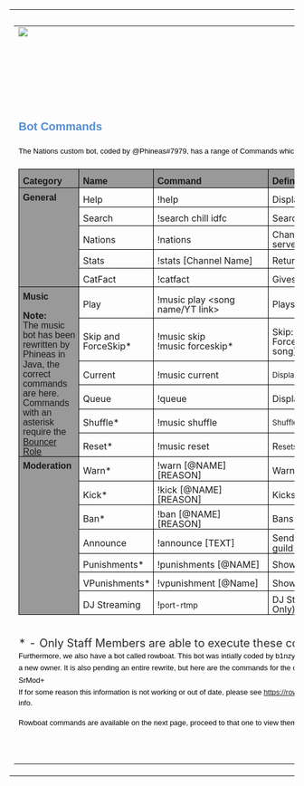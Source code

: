 <html xmlns="http://www.w3.org/1999/xhtml" itemscope="" itemtype="http://schema.org/WebPage"><head>
<meta http-equiv="content-type" content="text/html; charset=UTF-8">
<meta http-equiv="X-UA-Compatible" content="chrome=1">
<script type="text/javascript">/* Copyright 2008 Google. */ (function() { (function(){function e(a){this.t={};this.tick=function(a,c,b){this.t[a]=[void 0!=b?b:(new Date).getTime(),c];if(void 0==b)try{window.console.timeStamp("CSI/"+a)}catch(h){}};this.tick("start",null,a)}var a;if(window.performance)var d=(a=window.performance.timing)&&a.responseStart;var f=0<d?new e(d):new e;window.jstiming={Timer:e,load:f};if(a){var c=a.navigationStart;0<c&&d>=c&&(window.jstiming.srt=d-c)}if(a){var b=window.jstiming.load;0<c&&d>=c&&(b.tick("_wtsrt",void 0,c),b.tick("wtsrt_","_wtsrt",
d),b.tick("tbsd_","wtsrt_"))}try{a=null,window.chrome&&window.chrome.csi&&(a=Math.floor(window.chrome.csi().pageT),b&&0<c&&(b.tick("_tbnd",void 0,window.chrome.csi().startE),b.tick("tbnd_","_tbnd",c))),null==a&&window.gtbExternal&&(a=window.gtbExternal.pageT()),null==a&&window.external&&(a=window.external.pageT,b&&0<c&&(b.tick("_tbnd",void 0,window.external.startE),b.tick("tbnd_","_tbnd",c))),a&&(window.jstiming.pt=a)}catch(g){}})(); })()
</script>
<link rel="shortcut icon" type="image/x-icon" href="//www.google.com/images/icons/product/sites-16.ico">
<link rel="apple-touch-icon" href="https://ssl.gstatic.com/sites/p/40be54/system/app/images/apple-touch-icon.png" type="image/png">
<script type="text/javascript">/* Copyright 2008 Google. */ (function() { function d(a){return document.getElementById(a)}window.byId=d;function g(a){return a.replace(/^\s+|\s+$/g,"")}window.trim=g;var h=[],k=0;window.JOT_addListener=function(a,b,c){var f=new String(k++);a={eventName:a,handler:b,compId:c,key:f};h.push(a);return f};window.JOT_removeListenerByKey=function(a){for(var b=0;b<h.length;b++)if(h[b].key==a){h.splice(b,1);break}};window.JOT_removeAllListenersForName=function(a){for(var b=0;b<h.length;b++)h[b].eventName==a&&h.splice(b,1)};
window.JOT_postEvent=function(a,b,c){var f={eventName:a,eventSrc:b||{},payload:c||{}};if(window.JOT_fullyLoaded)for(b=h.length,c=0;c<b&&c<h.length;c++){var e=h[c];e&&e.eventName==a&&(f.listenerCompId=e.compId||"",(e="function"==typeof e.handler?e.handler:window[e.handler])&&e(f))}else window.JOT_delayedEvents.push({eventName:a,eventSrc:b,payload:c})};window.JOT_delayedEvents=[];window.JOT_fullyLoaded=!1;
window.JOT_formatRelativeToNow=function(a,b){a=((new Date).getTime()-a)/6E4;if(1440<=a||0>a)return null;var c=0;60<=a&&(a/=60,c=2);2<=a&&c++;return b?window.JOT_siteRelTimeStrs[c].replace("__duration__",Math.floor(a)):window.JOT_userRelTimeStrs[c].replace("__duration__",Math.floor(a))}; })()
</script>

<title>TemporaryTest</title>
<meta itemprop="image" content="http://vps169531.vps.ovh.ca/staff-handbook_files/image002.jpg">
<meta property="og:image" content="http://vps169531.vps.ovh.ca/staff-handbook_files/image002.jpg">
<script type="text/javascript">
                window.jstiming.load.tick('cl');
              </script>
</head>
<body xmlns="http://www.google.com/ns/jotspot" id="body" class=" en            ">
<div id="sites-page-toolbar" class="sites-header-divider">
<div xmlns="http://www.w3.org/1999/xhtml" id="sites-status" class="sites-status" style="display:none;"><div id="sites-notice" class="sites-notice" role="status" aria-live="assertive"> </div></div>
</div>
<div id="sites-chrome-everything-scrollbar">
<div id="sites-chrome-everything" class="">
<div id="sites-chrome-page-wrapper" style="direction: ltr">
<div id="sites-chrome-page-wrapper-inside">

</tr>
</td>
</tr>
</tbody></table>
</div>
<div id="sites-chrome-main-wrapper">
<div id="sites-chrome-main-wrapper-inside">
<table id="sites-chrome-main" class="sites-layout-hbox" cellspacing="0" cellpadding="{scmCellpadding}" border="0">
<tbody><tr>

<td id="sites-canvas-wrapper">
<div id="sites-canvas" role="main">
<div id="goog-ws-editor-toolbar-container"> </div>
<div xmlns="http://www.w3.org/1999/xhtml" id="title-crumbs" style="">
</div>
<h3 xmlns="http://www.w3.org/1999/xhtml" id="sites-page-title-header" style="" align="left">

</h3>
<div id="sites-canvas-main" class="sites-canvas-main">
<div id="sites-canvas-main-content">
<table xmlns="http://www.w3.org/1999/xhtml" cellspacing="0" class="sites-layout-name-one-column sites-layout-hbox"><tbody><tr><td class="sites-layout-tile sites-tile-name-content-1"><div dir="ltr"><img src="http://vps169531.vps.ovh.ca/staff-handbook_files/image002.jpg" style="text-align:center;display:block;margin-right:auto;margin-left:auto"><br>
<h1 style="line-height:21.4px;font-family:Arial,sans-serif;color:rgb(84,141,212)"><a name="TOC-Introduction"></a>

</h1>

<div style="text-align:center"><font size="3"><span style="color:rgb(0,0,0);font-family:Calibri,sans-serif"><br>
</span></font></div>
<span style="color:rgb(0,0,0);font-family:Calibri,sans-serif;font-size:14.6667px">
<div style="text-align:center"><img height="1" src="http://vps169531.vps.ovh.ca/staff-handbook_files/image003.gif" style="font-size:14.6667px;background-color:transparent;text-align:right;text-indent:0px" width="616"></div>
</span>
<div style="text-align:center"><br>
<div style="text-align:left"></div>
</div>

<h1 style="line-height:21.4px;font-family:Arial,sans-serif"><a name="TOC-Bot-Commands-The-Nations-custom-bot-coded-by-Phineas-7979-has-a-range-of-Commands-which-will-all-be-explained-here-for-you:"></a><span style="color:rgb(84,141,212);font-size:15pt">Bot Commands</span><br>
<br>
<font color="#000000" size="2" style="font-weight:normal">The Nations custom bot, coded by @Phineas#7979, has a range of Commands which will all be explained here for you:<br>
</font></h1>
<table border="0" cellpadding="0" cellspacing="0" style="width:540.75pt;border-collapse:collapse" width="721">
<tbody>
<tr style="height:24.75pt">
<td style="width:71.25pt;border:solid black 1.0pt;background:#999999;padding:5.6pt 4.0pt 0in 4.9pt;height:24.75pt" width="95">
<p style="margin-top:0in;margin-right:0in;margin-bottom:0in;margin-left:.1pt;margin-bottom:.0001pt;text-indent:0in;line-height:107%"><b><span style="font-family:Arial,sans-serif">Category </span></b></p>
</td>
<td style="width:87.1pt;border:solid black 1.0pt;border-left:none;background:#999999;padding:5.6pt 4.0pt 0in 4.9pt;height:24.75pt" width="116">
<p style="margin-top:0in;margin-right:0in;margin-bottom:0in;margin-left:.1pt;margin-bottom:.0001pt;text-indent:0in;line-height:107%"><b><span style="font-family:Arial,sans-serif">Name </span></b></p>
</td>
<td style="width:157.5pt;border:solid black 1.0pt;border-left:none;background:#999999;padding:5.6pt 4.0pt 0in 4.9pt;height:24.75pt" width="210">
<p style="margin:0in;margin-bottom:.0001pt;text-indent:0in;line-height:107%"><b><span style="font-family:Arial,sans-serif">Command </span></b></p>
</td>
<td style="width:224.9pt;border:solid black 1.0pt;border-left:none;background:#999999;padding:5.6pt 4.0pt 0in 4.9pt;height:24.75pt" width="300">
<p style="margin:0in;margin-bottom:.0001pt;text-indent:0in;line-height:107%"><b><span style="font-family:Arial,sans-serif">Defined </span></b></p>
</td>
</tr>
<tr style="height:24.85pt">
<td rowspan="5" style="width:71.25pt;border:solid black 1.0pt;border-top:none;background:#999999;padding:5.6pt 4.0pt 0in 4.9pt;height:24.85pt" valign="top" width="95">
<p style="margin-top:0in;margin-right:0in;margin-bottom:0in;margin-left:.1pt;margin-bottom:.0001pt;text-indent:0in;line-height:107%"><b><span style="font-family:Arial,sans-serif">General </span></b></p>
</td>
<td style="width:87.1pt;border-top:none;border-left:none;border-bottom:solid black 1.0pt;border-right:solid black 1.0pt;padding:5.6pt 4.0pt 0in 4.9pt;height:24.85pt" width="116">
<p style="margin-top:0in;margin-right:0in;margin-bottom:0in;margin-left:.1pt;margin-bottom:.0001pt;text-indent:0in;line-height:107%">Help</p>
</td>
<td style="width:157.5pt;border-top:none;border-left:none;border-bottom:solid black 1.0pt;border-right:solid black 1.0pt;padding:5.6pt 4.0pt 0in 4.9pt;height:24.85pt" width="210">
<p style="margin:0in;margin-bottom:.0001pt;text-indent:0in;line-height:107%"><span>!help</span> </p>
</td>
<td style="width:224.9pt;border-top:none;border-left:none;border-bottom:solid black 1.0pt;border-right:solid black 1.0pt;padding:5.6pt 4.0pt 0in 4.9pt;height:24.85pt" width="300">
<p style="margin:0in;margin-bottom:.0001pt;text-indent:0in;line-height:107%">Display's <span>bots</span> commands. </p>
</td>
</tr>
<tr style="height:24.75pt">
<td style="width:87.1pt;border-top:none;border-left:none;border-bottom:solid black 1.0pt;border-right:solid black 1.0pt;padding:5.6pt 4.0pt 0in 4.9pt;height:24.75pt" width="116">
<p style="margin-top:0in;margin-right:0in;margin-bottom:0in;margin-left:.1pt;margin-bottom:.0001pt;text-indent:0in;line-height:107%">Search
  </p>
</td>
<td style="width:157.5pt;border-top:none;border-left:none;border-bottom:solid black 1.0pt;border-right:solid black 1.0pt;padding:5.6pt 4.0pt 0in 4.9pt;height:24.75pt" width="210">
<p style="margin:0in;margin-bottom:.0001pt;text-indent:0in;line-height:107%"><span>!search</span> chill <span>idfc</span>
</p>
</td>
<td style="width:224.9pt;border-top:none;border-left:none;border-bottom:solid black 1.0pt;border-right:solid black 1.0pt;padding:5.6pt 4.0pt 0in 4.9pt;height:24.75pt" width="300">
<p style="margin:0in;margin-bottom:.0001pt;text-indent:0in;line-height:107%">Searches Nations channels </p>
</td>
</tr>
<tr style="height:24.75pt">
<td style="width:87.1pt;border-top:none;border-left:none;border-bottom:solid black 1.0pt;border-right:solid black 1.0pt;padding:5.6pt 4.0pt 0in 4.9pt;height:24.75pt" width="116">
<p style="margin-top:0in;margin-right:0in;margin-bottom:0in;margin-left:.1pt;margin-bottom:.0001pt;text-indent:0in;line-height:107%">Nations
  </p>
</td>
<td style="width:157.5pt;border-top:none;border-left:none;border-bottom:solid black 1.0pt;border-right:solid black 1.0pt;padding:5.6pt 4.0pt 0in 4.9pt;height:24.75pt" width="210">
<p style="margin:0in;margin-bottom:.0001pt;text-indent:0in;line-height:107%"><span>!nations</span> </p>
</td>
<td style="width:224.9pt;border-top:none;border-left:none;border-bottom:solid black 1.0pt;border-right:solid black 1.0pt;padding:5.6pt 4.0pt 0in 4.9pt;height:24.75pt" width="300">
<p style="margin:0in;margin-bottom:.0001pt;text-indent:0in;line-height:107%">Channel subs count + Discord server count </p>
</td>
</tr>
<tr style="height:24.75pt">
<td style="width:87.1pt;border-top:none;border-left:none;border-bottom:solid black 1.0pt;border-right:solid black 1.0pt;padding:5.6pt 4.0pt 0in 4.9pt;height:24.75pt" width="116">
<p style="margin-top:0in;margin-right:0in;margin-bottom:0in;margin-left:.1pt;margin-bottom:.0001pt;text-indent:0in;line-height:107%">Stats
  </p>
</td>
<td style="width:157.5pt;border-top:none;border-left:none;border-bottom:solid black 1.0pt;border-right:solid black 1.0pt;padding:5.6pt 4.0pt 0in 4.9pt;height:24.75pt" width="210">
<p style="margin:0in;margin-bottom:.0001pt;text-indent:0in;line-height:107%"><span>!stats</span> [Channel Name] </p>
</td>
<td style="width:224.9pt;border-top:none;border-left:none;border-bottom:solid black 1.0pt;border-right:solid black 1.0pt;padding:5.6pt 4.0pt 0in 4.9pt;height:24.75pt" width="300">
<p style="margin:0in;margin-bottom:.0001pt;text-indent:0in;line-height:107%">Returns Sub Count + Description </p>
</td>
</tr>
<tr style="height:24.75pt">
<td style="width:87.1pt;border-top:none;border-left:none;border-bottom:solid black 1.0pt;border-right:solid black 1.0pt;padding:5.6pt 4.0pt 0in 4.9pt;height:24.75pt" width="116">
<p style="margin-top:0in;margin-right:0in;margin-bottom:0in;margin-left:.1pt;margin-bottom:.0001pt;text-indent:0in;line-height:107%"><span>CatFact</span> </p>
</td>
<td style="width:157.5pt;border-top:none;border-left:none;border-bottom:solid black 1.0pt;border-right:solid black 1.0pt;padding:5.6pt 4.0pt 0in 4.9pt;height:24.75pt" width="210">
<p style="margin:0in;margin-bottom:.0001pt;text-indent:0in;line-height:107%"><span>!<span>catfact</span></span>
</p>
</td>
<td style="width:224.9pt;border-top:none;border-left:none;border-bottom:solid black 1.0pt;border-right:solid black 1.0pt;padding:5.6pt 4.0pt 0in 4.9pt;height:24.75pt" width="300">
<p style="margin:0in;margin-bottom:.0001pt;text-indent:0in;line-height:107%">Gives you a Fact about Cats </p>
</td>
</tr>
<tr style="height:24.75pt">
<td rowspan="6" style="width:71.25pt;border:solid black 1.0pt;border-top:none;background:#999999;padding:5.6pt 4.0pt 0in 4.9pt;height:24.75pt" valign="top" width="95">
<p style="margin-top:0in;margin-right:0in;margin-bottom:0in;margin-left:.1pt;margin-bottom:.0001pt;text-indent:0in;line-height:107%"><font face="Arial, sans-serif"><b>Music <br /><br /></b></font><b>Note:</b><br /><font face="Arial, sans-serif">The music bot has been rewritten by Phineas in Java, the correct commands are here. Commands with an asterisk require the <u>Bouncer Role</u><b><br /></b></font></p>
</td>
<td style="width:87.1pt;border-top:none;border-left:none;border-bottom:solid black 1.0pt;border-right:solid black 1.0pt;padding:5.6pt 4.0pt 0in 4.9pt;height:24.75pt" width="116">
<p style="margin-top:0in;margin-right:0in;margin-bottom:0in;margin-left:.1pt;margin-bottom:.0001pt;text-indent:0in;line-height:107%">Play
  </p>
</td>
<td style="width:157.5pt;border-top:none;border-left:none;border-bottom:solid black 1.0pt;border-right:solid black 1.0pt;padding:5.6pt 4.0pt 0in 4.9pt;height:24.75pt" width="210">
<p style="margin:0in;margin-bottom:.0001pt;text-indent:0in;line-height:107%"><span>!music play</span> &lt;song name/YT link&gt; </p>
</td>
<td style="width:224.9pt;border-top:none;border-left:none;border-bottom:solid black 1.0pt;border-right:solid black 1.0pt;padding:5.6pt 4.0pt 0in 4.9pt;height:24.75pt" width="300">
<p style="margin:0in;margin-bottom:.0001pt;text-indent:0in;line-height:107%">Plays song user requests </p>
</td>
</tr>
<tr style="height:24.75pt">
<td style="width:87.1pt;border-top:none;border-left:none;border-bottom:solid black 1.0pt;border-right:solid black 1.0pt;padding:5.6pt 4.0pt 0in 4.9pt;height:24.75pt" width="116">
<p style="margin-top:0in;margin-right:0in;margin-bottom:0in;margin-left:.1pt;margin-bottom:.0001pt;text-indent:0in;line-height:107%">Skip and ForceSkip*</p>
</td>
<td style="width:157.5pt;border-top:none;border-left:none;border-bottom:solid black 1.0pt;border-right:solid black 1.0pt;padding:5.6pt 4.0pt 0in 4.9pt;height:24.75pt" width="210">
<p style="margin:0in;margin-bottom:.0001pt;text-indent:0in;line-height:107%"><span>!music skip<br />!music forceskip*</span></p>
</td>
<td style="width:224.9pt;border-top:none;border-left:none;border-bottom:solid black 1.0pt;border-right:solid black 1.0pt;padding:5.6pt 4.0pt 0in 4.9pt;height:24.75pt" width="300">
<p style="margin:0in;margin-bottom:.0001pt;text-indent:0in;line-height:107%">Skip: Cast a vote to skip the song<br />ForceSkip*: Skips a song (<span>eg</span> troll song) </p>
</td>
</tr>
<tr style="height:24.75pt">
<td style="width:87.1pt;border-top:none;border-left:none;border-bottom:solid black 1.0pt;border-right:solid black 1.0pt;padding:5.6pt 4.0pt 0in 4.9pt;height:24.75pt" width="116">
<p style="margin-top:0in;margin-right:0in;margin-bottom:0in;margin-left:.1pt;margin-bottom:.0001pt;text-indent:0in;line-height:107%">Current</p>
</td>
<td style="width:157.5pt;border-top:none;border-left:none;border-bottom:solid black 1.0pt;border-right:solid black 1.0pt;padding:5.6pt 4.0pt 0in 4.9pt;height:24.75pt" width="210">
<p style="margin:0in;margin-bottom:.0001pt;text-indent:0in;line-height:107%"><span>!music current</span></p>
</td>
<td style="width:224.9pt;border-top:none;border-left:none;border-bottom:solid black 1.0pt;border-right:solid black 1.0pt;padding:5.6pt 4.0pt 0in 4.9pt;height:24.75pt" width="300">
<p style="margin:0in;margin-bottom:.0001pt;text-indent:0in;line-height:107%"><span style="background-color:transparent;font-size:10pt">Displays info related to the current track</span></p>
</td>
</tr>
<tr style="height:24.75pt">
<td style="width:87.1pt;border-top:none;border-left:none;border-bottom:solid black 1.0pt;border-right:solid black 1.0pt;padding:5.6pt 4.0pt 0in 4.9pt;height:24.75pt" width="116">
<p style="margin-top:0in;margin-right:0in;margin-bottom:0in;margin-left:.1pt;margin-bottom:.0001pt;text-indent:0in;line-height:107%">Queue
  </p>
</td>
<td style="width:157.5pt;border-top:none;border-left:none;border-bottom:solid black 1.0pt;border-right:solid black 1.0pt;padding:5.6pt 4.0pt 0in 4.9pt;height:24.75pt" width="210">
<p style="margin:0in;margin-bottom:.0001pt;text-indent:0in;line-height:107%"><span>!queue</span> </p>
</td>
<td style="width:224.9pt;border-top:none;border-left:none;border-bottom:solid black 1.0pt;border-right:solid black 1.0pt;padding:5.6pt 4.0pt 0in 4.9pt;height:24.75pt" width="300">
<p style="margin:0in;margin-bottom:.0001pt;text-indent:0in;line-height:107%">Displays the music queue </p>
</td>
</tr>
<tr style="height:24.75pt">
<td style="width:87.1pt;border-top:none;border-left:none;border-bottom:solid black 1.0pt;border-right:solid black 1.0pt;padding:5.6pt 4.0pt 0in 4.9pt;height:24.75pt" width="116">
<p style="margin-top:0in;margin-right:0in;margin-bottom:0in;margin-left:.1pt;margin-bottom:.0001pt;text-indent:0in;line-height:107%">Shuffle*
  </p>
</td>
<td style="width:157.5pt;border-top:none;border-left:none;border-bottom:solid black 1.0pt;border-right:solid black 1.0pt;padding:5.6pt 4.0pt 0in 4.9pt;height:24.75pt" width="210">
<p style="margin:0in;margin-bottom:.0001pt;text-indent:0in;line-height:107%"><span>!music shuffle</span></p>
</td>
<td style="width:224.9pt;border-top:none;border-left:none;border-bottom:solid black 1.0pt;border-right:solid black 1.0pt;padding:5.6pt 4.0pt 0in 4.9pt;height:24.75pt" width="300">
<p style="margin:0in;margin-bottom:.0001pt;text-indent:0in;line-height:107%"><span style="background-color:transparent;font-size:10pt">Shuffles the queue</span></p>
</td>
</tr>
<tr style="height:24.75pt">
<td style="width:87.1pt;border-top:none;border-left:none;border-bottom:solid black 1.0pt;border-right:solid black 1.0pt;padding:5.6pt 4.0pt 0in 4.9pt;height:24.75pt" width="116">
<p style="margin-top:0in;margin-right:0in;margin-bottom:0in;margin-left:.1pt;margin-bottom:.0001pt;text-indent:0in;line-height:107%">Reset*
  </p>
</td>
<td style="width:157.5pt;border-top:none;border-left:none;border-bottom:solid black 1.0pt;border-right:solid black 1.0pt;padding:5.6pt 4.0pt 0in 4.9pt;height:24.75pt" width="210">
<p style="margin:0in;margin-bottom:.0001pt;text-indent:0in;line-height:107%"><span>!music reset</span></p>
</td>
<td style="width:224.9pt;border-top:none;border-left:none;border-bottom:solid black 1.0pt;border-right:solid black 1.0pt;padding:5.6pt 4.0pt 0in 4.9pt;height:24.75pt" width="300">
<p style="margin:0in;margin-bottom:.0001pt;text-indent:0in;line-height:107%">R<span style="background-color:transparent;font-size:10pt">esets the music player</span></p>
</td>
</tr>
<tr style="height:24.75pt">
<td rowspan="7" style="width:71.25pt;border:solid black 1.0pt;border-top:none;background:#999999;padding:5.6pt 4.0pt 0in 4.9pt;height:24.75pt" valign="top" width="95">
<p style="margin-top:0in;margin-right:0in;margin-bottom:0in;margin-left:.1pt;margin-bottom:.0001pt;text-align:justify;text-justify:inter-ideograph;text-indent:0in;line-height:107%"><b><span style="font-family:Arial,sans-serif">Moderation
  </span></b></p>
</td>
<td style="width:87.1pt;border-top:none;border-left:none;border-bottom:solid black 1.0pt;border-right:solid black 1.0pt;padding:5.6pt 4.0pt 0in 4.9pt;height:24.75pt" width="116">
<p style="margin-top:0in;margin-right:0in;margin-bottom:0in;margin-left:.1pt;margin-bottom:.0001pt;text-indent:0in;line-height:107%">Warn*
  </p>
</td>
<td style="width:157.5pt;border-top:none;border-left:none;border-bottom:solid black 1.0pt;border-right:solid black 1.0pt;padding:5.6pt 4.0pt 0in 4.9pt;height:24.75pt" width="210">
<p style="margin:0in;margin-bottom:.0001pt;text-indent:0in;line-height:107%"><span>!warn</span> [@NAME] [REASON] </p>
</td>
<td style="width:224.9pt;border-top:none;border-left:none;border-bottom:solid black 1.0pt;border-right:solid black 1.0pt;padding:5.6pt 4.0pt 0in 4.9pt;height:24.75pt" width="300">
<p style="margin:0in;margin-bottom:.0001pt;text-indent:0in;line-height:107%">Warns a user for their actions </p>
</td>
</tr>
<tr style="height:24.75pt">
<td style="width:87.1pt;border-top:none;border-left:none;border-bottom:solid black 1.0pt;border-right:solid black 1.0pt;padding:5.6pt 4.0pt 0in 4.9pt;height:24.75pt" width="116">
<p style="margin-top:0in;margin-right:0in;margin-bottom:0in;margin-left:.1pt;margin-bottom:.0001pt;text-indent:0in;line-height:107%">Kick*
  </p>
</td>
<td style="width:157.5pt;border-top:none;border-left:none;border-bottom:solid black 1.0pt;border-right:solid black 1.0pt;padding:5.6pt 4.0pt 0in 4.9pt;height:24.75pt" width="210">
<p style="margin:0in;margin-bottom:.0001pt;text-indent:0in;line-height:107%"><span>!kick</span> [@NAME] [REASON] </p>
</td>
<td style="width:224.9pt;border-top:none;border-left:none;border-bottom:solid black 1.0pt;border-right:solid black 1.0pt;padding:5.6pt 4.0pt 0in 4.9pt;height:24.75pt" width="300">
<p style="margin:0in;margin-bottom:.0001pt;text-indent:0in;line-height:107%">Kicks a user for their actions </p>
</td>
</tr>
<tr style="height:24.75pt">
<td style="width:87.1pt;border-top:none;border-left:none;border-bottom:solid black 1.0pt;border-right:solid black 1.0pt;padding:5.6pt 4.0pt 0in 4.9pt;height:24.75pt" width="116">
<p style="margin-top:0in;margin-right:0in;margin-bottom:0in;margin-left:.1pt;margin-bottom:.0001pt;text-indent:0in;line-height:107%">Ban*
  </p>
</td>
<td style="width:157.5pt;border-top:none;border-left:none;border-bottom:solid black 1.0pt;border-right:solid black 1.0pt;padding:5.6pt 4.0pt 0in 4.9pt;height:24.75pt" width="210">
<p style="margin:0in;margin-bottom:.0001pt;text-indent:0in;line-height:107%"><span>!ban</span> [@NAME] [REASON] </p>
</td>
<td style="width:224.9pt;border-top:none;border-left:none;border-bottom:solid black 1.0pt;border-right:solid black 1.0pt;padding:5.6pt 4.0pt 0in 4.9pt;height:24.75pt" width="300">
<p style="margin:0in;margin-bottom:.0001pt;text-indent:0in;line-height:107%">Bans a user for their actions </p>
</td>
</tr>
<tr style="height:24.75pt">
<td style="width:87.1pt;border-top:none;border-left:none;border-bottom:solid black 1.0pt;border-right:solid black 1.0pt;padding:5.6pt 4.0pt 0in 4.9pt;height:24.75pt" width="116">
<p style="margin-top:0in;margin-right:0in;margin-bottom:0in;margin-left:.1pt;margin-bottom:.0001pt;text-indent:0in;line-height:107%">Announce
  </p>
</td>
<td style="width:157.5pt;border-top:none;border-left:none;border-bottom:solid black 1.0pt;border-right:solid black 1.0pt;padding:5.6pt 4.0pt 0in 4.9pt;height:24.75pt" width="210">
<p style="margin:0in;margin-bottom:.0001pt;text-indent:0in;line-height:107%"><span>!announce</span> [TEXT] </p>
</td>
<td style="width:224.9pt;border-top:none;border-left:none;border-bottom:solid black 1.0pt;border-right:solid black 1.0pt;padding:5.6pt 4.0pt 0in 4.9pt;height:24.75pt" width="300">
<p style="margin:0in;margin-bottom:.0001pt;text-indent:0in;line-height:107%">Sends an announcement to the guild </p>
</td>
</tr>
<tr style="height:24.75pt">
<td style="width:87.1pt;border-top:none;border-left:none;border-bottom:solid black 1.0pt;border-right:solid black 1.0pt;padding:5.6pt 4.0pt 0in 4.9pt;height:24.75pt" width="116">
<p style="margin-top:0in;margin-right:0in;margin-bottom:0in;margin-left:.1pt;margin-bottom:.0001pt;text-indent:0in;line-height:107%">Punishments*
  </p>
</td>
<td style="width:157.5pt;border-top:none;border-left:none;border-bottom:solid black 1.0pt;border-right:solid black 1.0pt;padding:5.6pt 4.0pt 0in 4.9pt;height:24.75pt" width="210">
<p style="margin:0in;margin-bottom:.0001pt;text-indent:0in;line-height:107%"><span>!punishments</span> [@NAME] </p>
</td>
<td style="width:224.9pt;border-top:none;border-left:none;border-bottom:solid black 1.0pt;border-right:solid black 1.0pt;padding:5.6pt 4.0pt 0in 4.9pt;height:24.75pt" width="300">
<p style="margin:0in;margin-bottom:.0001pt;text-indent:0in;line-height:107%">Shows the users punishments </p>
</td>
</tr>
<tr style="height:24.75pt">
<td style="width:87.1pt;border-top:none;border-left:none;border-bottom:solid black 1.0pt;border-right:solid black 1.0pt;padding:5.6pt 4.0pt 0in 4.9pt;height:24.75pt" width="116">
<p style="margin-top:0in;margin-right:0in;margin-bottom:0in;margin-left:.1pt;margin-bottom:.0001pt;text-align:justify;text-justify:inter-ideograph;text-indent:0in;line-height:107%"><span>VPunishments</span>* </p>
</td>
<td style="width:157.5pt;border-top:none;border-left:none;border-bottom:solid black 1.0pt;border-right:solid black 1.0pt;padding:5.6pt 4.0pt 0in 4.9pt;height:24.75pt" width="210">
<p style="margin:0in;margin-bottom:.0001pt;text-indent:0in;line-height:107%"><span>!<span>vpunishment</span></span>
  [@Name] </p>
</td>
<td style="width:224.9pt;border-top:none;border-left:none;border-bottom:solid black 1.0pt;border-right:solid black 1.0pt;padding:5.6pt 4.0pt 0in 4.9pt;height:24.75pt" width="300">
<p style="margin:0in;margin-bottom:.0001pt;text-indent:0in;line-height:107%">Shows Punishments in a Pie Chart </p>
</td>
</tr>
<tr style="height:24.65pt">
<td style="width:87.1pt;border-top:none;border-left:none;border-bottom:solid black 1.0pt;border-right:solid black 1.0pt;padding:5.6pt 4.0pt 0in 4.9pt;height:24.65pt" width="116">
<p style="margin-top:0in;margin-right:0in;margin-bottom:0in;margin-left:.1pt;margin-bottom:.0001pt;text-indent:0in;line-height:107%">DJ
  Streaming </p>
</td>
<td style="width:157.5pt;border-top:none;border-left:none;border-bottom:solid black 1.0pt;border-right:solid black 1.0pt;padding:5.6pt 4.0pt 0in 4.9pt;height:24.65pt" width="210">
<p style="margin:0in;margin-bottom:.0001pt;text-indent:0in;line-height:107%"><span>!​</span><span style="font-size:10.5pt;line-height:107%">port-<span>rtmp</span></span>
</p>
</td>
<td style="width:224.9pt;border-top:none;border-left:none;border-bottom:solid black 1.0pt;border-right:solid black 1.0pt;padding:5.6pt 4.0pt 0in 4.9pt;height:24.65pt" width="300">
<p style="margin:0in;margin-bottom:.0001pt;text-indent:0in;line-height:107%">DJ Streaming (Root Developer Only) </p>
</td>
</tr>
</tbody>
</table>
<p style="margin-top:0in;margin-right:0in;margin-bottom:5.1pt;margin-left:0in;text-indent:0in;line-height:107%"><br />
</p>
<p style="margin-top:0in;margin-right:0in;margin-bottom:1.2pt;margin-left:0in;text-indent:0in;line-height:107%"><span style="font-size:15.0pt;line-height:107%;color:#2c2c2c">* - Only Staff
Members <span>are able to</span> execute these commands.<br /><span style="color:rgb(0,0,0);font-size:small;font-family:Arial,sans-serif;background-color:transparent">Furthermore, we also have a bot called rowboat. This bot was intially coded by b1nzy but has since switched hands and has a new owner. It is also pending an entire rewrite, but here are the commands for the current version we're using. This is SrMod+<br />If for some reason this information is not working or out of date, please see </span></span><span style="background-color:transparent"><font color="#000000" face="Arial, sans-serif" size="2"><a href="https://rowboat.party/" rel="nofollow">https://rowboat.party/</a> for the latest up-to-date info.<br /><br />Rowboat commands are available on the next page, proceed to that one to view them.</font></span></p><p style="margin-top:0in;margin-right:0in;margin-bottom:1.2pt;margin-left:0in;text-indent:0in;line-height:107%"><span style="font-size:15.0pt;line-height:107%;color:#2c2c2c">
<br />
<br>
<img height="1" src="http://vps169531.vps.ovh.ca/staff-handbook_files/image004.gif" style="color:rgb(0,0,0);font-family:Calibri,sans-serif;font-size:14.6667px;text-align:center;display:block;margin-right:auto;margin-left:auto" width="616">
</span></p>
<p style="line-height:15.6933px;font-size:11pt;font-family:Calibri,sans-serif;color:rgb(0,0,0)"><b></b></p>



</div></td></tr></tbody></table>
</div> 
</div> 
<div id="sites-canvas-bottom-panel">
<div xmlns="http://www.w3.org/1999/xhtml" id="COMP_page-subpages"> </div>
<div id="sites-attachments-container">
</div>
</div>
</div> 
</td> 
</tr>
</tbody></table> 
</div> 
</div> 
<div id="sites-chrome-footer-wrapper">
<div id="sites-chrome-footer-wrapper-inside">
<div id="sites-chrome-footer">
</div>
</div>
</div>
</div> 
</div> 
<div id="sites-chrome-adminfooter-container">
<div xmlns="http://www.w3.org/1999/xhtml" class="sites-adminfooter" role="navigation"></div>
</div>
</div> 
</div> 
<div id="sites-chrome-onebar-footer">
</div>
<script xmlns="http://www.w3.org/1999/xhtml" type="text/javascript">
    window.jstiming.load.tick('sjl');
  </script>
<script xmlns="http://www.w3.org/1999/xhtml" src="https://ssl.gstatic.com/sites/p/40be54/system/js/jot_min_view__en.js"></script>
<script xmlns="http://www.w3.org/1999/xhtml" type="text/javascript">
    window.jstiming.load.tick('jl');
  </script>
<script xmlns="http://www.w3.org/1999/xhtml">
      
          sites.core.Analytics.createTracker();
          sites.core.Analytics.trackPageview();
        
    </script>
<script xmlns="http://www.w3.org/1999/xhtml" type="text/javascript">
                    sites.Searchbox.initialize(
                        'sites-searchbox-search-button',
                        {"object":[]}['object'],
                        'search-site',
                        {"label":"Configure search options...","url":"/site/temporarytestkjoioioijoijo/system/app/pages/admin/settings"});
                  </script>
<script xmlns="http://www.w3.org/1999/xhtml" type="text/javascript">
      gsites.HoverPopupMenu.createSiteDropdownMenus('sites-header-nav-dropdown', false);
    </script>
<script xmlns="http://www.w3.org/1999/xhtml" type="text/javascript" defer="true">
            JOT_setupNav("2bd", "Navigation", true);
            JOT_addListener('titleChange', 'JOT_NAVIGATION_titleChange', 'COMP_2bd');
          </script>
<script xmlns="http://www.w3.org/1999/xhtml" type="text/javascript">
  setTimeout(function() {
    var fingerprint = gsites.date.TimeZone.getFingerprint([1109635200000, 1128902400000, 1130657000000, 1143333000000, 1143806400000, 1145000000000, 1146380000000, 1152489600000, 1159800000000, 1159500000000, 1162095000000, 1162075000000, 1162105500000]);
    gsites.Xhr.send('https://sites.google.com/site/temporarytestkjoioioijoijo/_/tz', null, null, 'GET', null, null, { afjstz: fingerprint });
  }, 500);
</script>
<script xmlns="http://www.w3.org/1999/xhtml">
                    window.onload = function() {
                      if (false) {
                        JOT_setMobilePreview();
                      }
                      var loadTimer = window.jstiming.load;
                      loadTimer.tick("ol");
                      loadTimer["name"] = "load," + webspace.page.type + ",user_page";
                      window.jstiming.report(loadTimer, {}, 'https://gg.google.com/csi');
                    }
                  </script>
<script xmlns="http://www.w3.org/1999/xhtml" type="text/javascript">
        JOT_insertAnalyticsCode(false,
            false);
      </script>
<script xmlns="http://www.w3.org/1999/xhtml" type="text/javascript">
    var maestroRunner = new gsites.pages.view.SitesMaestroRunner(
        webspace, "en");
    maestroRunner.initListeners();
    maestroRunner.installEditRender();
  </script>
<script xmlns="http://www.w3.org/1999/xhtml" type="text/javascript" defer="true">
  //<![CDATA[
    // Decorate any fastUI buttons on the page with a class of 'goog-button'.
    if (webspace.user.hasWriteAccess) {
      JOT_decorateButtons();
    }

    // Fires delayed events.
    (function() {
      JOT_fullyLoaded = true;
      var delayedEvents = JOT_delayedEvents;
      for (var x = 0; x < delayedEvents.length; x++) {
        var event = delayedEvents[x];
        JOT_postEvent(event.eventName, event.eventSrc, event.payload);
      }
      JOT_delayedEvents = null;
      JOT_postEvent('pageLoaded');
    })();
  //]]>
</script>
<script xmlns="http://www.w3.org/1999/xhtml" type="text/javascript">
    JOT_postEvent('decorateGvizCharts');
  </script>
<script type="text/javascript">
          JOT_setupPostRenderingManager();
        </script>
<script type="text/javascript">
          JOT_postEvent('renderPlus', null, 'sites-chrome-main');
        </script>
<div id="server-timer-div" style="display:none"> </div>
<script type="text/javascript">
          window.jstiming.load.tick('render');
          JOT_postEvent('usercontentrendered', this);
        </script>


</body></html>